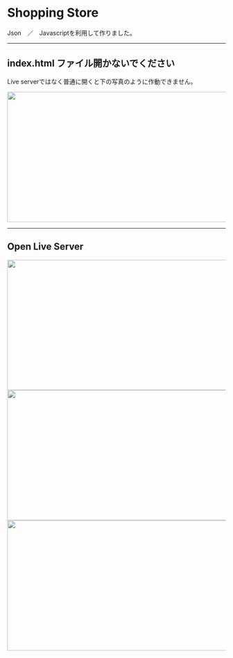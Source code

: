 # Shopping Store
 
Json　／　Javascriptを利用して作りました。

---

## index.html ファイル開かないでください
Live serverではなく普通に開くと下の写真のように作動できません。

<img src = "https://user-images.githubusercontent.com/89200643/132973153-d794062d-8de7-4418-992d-f374be3c261f.JPG" width="600px" height="300px">

---

## Open Live Server

<img src = "https://user-images.githubusercontent.com/89200643/132973635-824da679-1168-4099-98f9-c6f3ffd81f67.JPG" width="600px" height="300px">

<img src = "https://user-images.githubusercontent.com/89200643/132973636-b4fd3099-692c-4a48-a2f2-f0c366d771c2.JPG" width="600px" height="300px">

<img src = "https://user-images.githubusercontent.com/89200643/132973638-06499eb2-2c59-4a35-a5b9-1fbf9c729a76.JPG" width="600px" height="300px">
